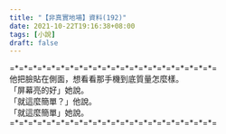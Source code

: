 ```yaml
---
title: "【非真實地場】資料(192)"
date: 2021-10-22T19:16:38+08:00
tags: [小說]
draft: false
---
```


=\*=\*=\*=\*=\*=\*=\*=\*=\*=\*=\*=\*=\*=\*=\*=\*=\*=\*=\*=\*=\*=\*=  
他把臉貼在側面，想看看那手機到底質量怎麼樣。  
「屏幕亮的好」她說。  
「就這麼簡單？」他說。  
「就這麼簡單」她說。  
=\*=\*=\*=\*=\*=\*=\*=\*=\*=\*=\*=\*=\*=\*=\*=\*=\*=\*=\*=\*=\*=\*=  